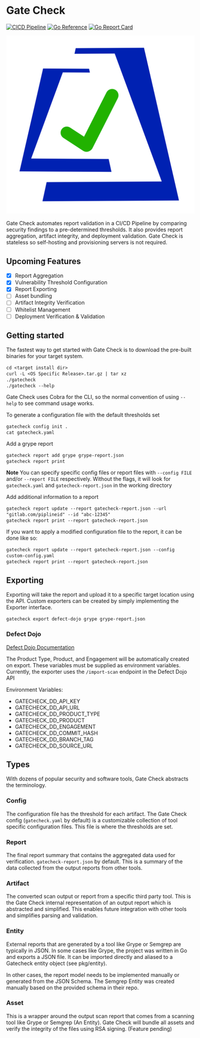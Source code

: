 # Gate Check
[![CICD Pipeline](https://github.com/gatecheckdev/gatecheck/actions/workflows/run-test.yaml/badge.svg?branch=main)](https://github.com/gatecheckdev/gatecheck/actions/workflows/run-test.yaml)
[![Go Reference](https://pkg.go.dev/badge/github.com/gatecheckdev/gatecheck.svg)](https://pkg.go.dev/github.com/gatecheckdev/gatecheck)
[![Go Report Card](https://goreportcard.com/badge/github.com/gatecheckdev/gatecheck)](https://goreportcard.com/report/github.com/gatecheckdev/gatecheck)


![Gate Check Logo](static/gatecheck-logo.png)

Gate Check automates report validation in a CI/CD Pipeline by comparing security findings to a pre-determined 
thresholds.
It also provides report aggregation, artifact integrity, and deployment validation.
Gate Check is stateless so self-hosting and provisioning servers is not required.

## Upcoming Features

- [X] Report Aggregation
- [X] Vulnerability Threshold Configuration
- [X] Report Exporting
- [ ] Asset bundling
- [ ] Artifact Integrity Verification
- [ ] Whitelist Management
- [ ] Deployment Verification & Validation

## Getting started

The fastest way to get started with Gate Check is to download the pre-built binaries for your target system.

```shell
cd <target install dir>
curl -L <OS Specific Release>.tar.gz | tar xz
./gatecheck
./gatecheck --help
```

Gate Check uses Cobra for the CLI, so the normal convention of using ```--help``` to see command usage works.

To generate a configuration file with the default thresholds set

```shell
gatecheck config init .
cat gatecheck.yaml
```

Add a grype report 

```shell
gatecheck report add grype grype-report.json
gatecheck report print
```

**Note** You can specify specific config files or report files with ```--config FILE``` and/or ```--report FILE``` 
respectively.
Without the flags, it will look for ```gatecheck.yaml``` and ```gatecheck-report.json``` in the working directory

Add additional information to a report
```shell
gatecheck report update --report gatecheck-report.json --url "gitlab.com/piplineid" --id "abc-12345"
gatecheck report print --report gatecheck-report.json
```

If you want to apply a modified configuration file to the report, it can be done like so:
```shell
gatecheck report update --report gatecheck-report.json --config custom-config.yaml
gatecheck report print --report gatecheck-report.json
```

## Exporting

Exporting will take the report and upload it to a specific target location using the API.
Custom exporters can be created by simply implementing the Exporter interface.

```shell
gatecheck export defect-dojo grype grype-report.json
```

### Defect Dojo

[Defect Dojo Documentation](https://defectdojo.github.io/django-DefectDojo/)

The Product Type, Product, and Engagement will be automatically created on export.
These variables must be supplied as environment variables.
Currently, the exporter uses the `/import-scan` endpoint in the Defect Dojo API

Environment Variables:
- GATECHECK_DD_API_KEY
- GATECHECK_DD_API_URL
- GATECHECK_DD_PRODUCT_TYPE
- GATECHECK_DD_PRODUCT
- GATECHECK_DD_ENGAGEMENT
- GATECHECK_DD_COMMIT_HASH
- GATECHECK_DD_BRANCH_TAG
- GATECHECK_DD_SOURCE_URL

## Types

With dozens of popular security and software tools, Gate Check abstracts the terminology.

### Config

The configuration file has the threshold for each artifact.
The Gate Check config (```gatecheck.yaml``` by default) is a customizable collection of tool specific configuration 
files.
This file is where the thresholds are set.

### Report

The final report summary that contains the aggregated data used for verification.
```gatecheck-report.json``` by default.
This is a summary of the data collected from the output reports from other tools.

### Artifact

The converted scan output or report from a specific third party tool.
This is the Gate Check internal representation of an output report which is abstracted and simplified.
This enables future integration with other tools and simplifies parsing and validation.

### Entity

External reports that are generated by a tool like Grype or Semgrep are typically in JSON.
In some cases like Grype, the project was written in Go and exports a JSON file.
It can be imported directly and aliased to a Gatecheck entity object (see pkg/entity).

In other cases, the report model needs to be implemented manually or generated from the JSON Schema.
The Semgrep Entity was created manually based on the provided schema in their repo.

### Asset

This is a wrapper around the output scan report that comes from a scanning tool like Grype or Semgrep (An Entity).
Gate Check will bundle all assets and verify the integrity of the files using RSA signing. (Feature pending)

